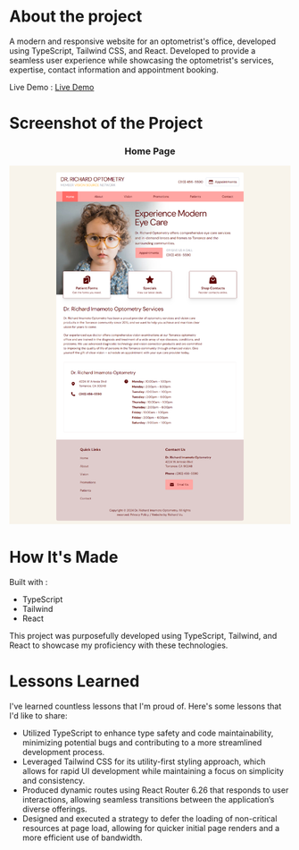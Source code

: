 # About the project

A modern and responsive website for an optometrist's office, developed using TypeScript, Tailwind CSS, and React. Developed to provide a seamless user experience while showcasing the optometrist's services, expertise, contact information and appointment booking.


Live Demo : [Live Demo](https://richard-optometry.vercel.app/)

# Screenshot of the Project 

<h3 align="center">Home Page</h3>

![Screenshot of Home Page](https://github.com/richardbvu/optometry/blob/main/src/assets/screenshot-optometry.png)


# How It's Made
Built with : 
* TypeScript
* Tailwind
* React

This project was purposefully developed using TypeScript, Tailwind, and React to showcase my proficiency with these technologies.

# Lessons Learned
I've learned countless lessons that I'm proud of. Here's some lessons that I'd like to share: 

* Utilized TypeScript to enhance type safety and code maintainability, minimizing potential bugs and contributing to a more streamlined development process.
* Leveraged Tailwind CSS for its utility-first styling approach, which allows for rapid UI development while maintaining a focus on simplicity and consistency.
* Produced dynamic routes using React Router 6.26 that responds to user interactions, allowing seamless transitions between the application’s diverse offerings.
* Designed and executed a strategy to defer the loading of non-critical resources at page load, allowing for quicker initial page renders and a more efficient use of bandwidth.


